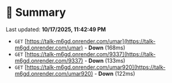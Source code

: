 # 📖 Summary
Last updated: **10/17/2025, 11:42:49 PM**

- `GET` [https://talk-m6gd.onrender.com/umar](https://talk-m6gd.onrender.com/umar) - **Down** (168ms)
- `GET` [https://talk-m6gd.onrender.com/9337](https://talk-m6gd.onrender.com/9337) - **Down** (133ms)
- `GET` [https://talk-m6gd.onrender.com/umar920](https://talk-m6gd.onrender.com/umar920) - **Down** (122ms)
